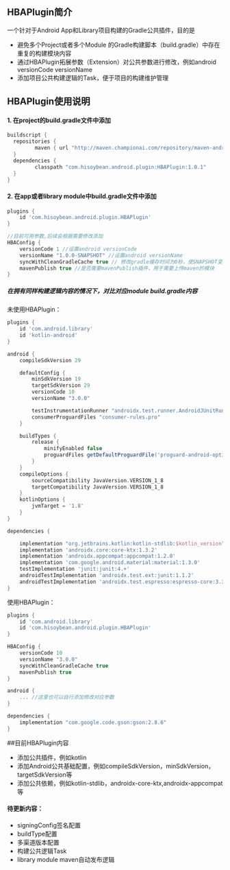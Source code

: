 ## HBAPlugin简介
一个针对于Android App和Library项目构建的Gradle公共插件，目的是
- 避免多个Project或者多个Module 的Gradle构建脚本（build.gradle）中存在重复的构建模块内容
- 通过HBAPlugin拓展参数（Extension）对公共参数进行修改，例如android versionCode versionName
- 添加项目公共构建逻辑的Task，便于项目的构建维护管理

## HBAPlugin使用说明
#### 1. 在project的build.gradle文件中添加
```groovy
buildscript {
  repositories {
         maven { url "http://maven.championai.com/repository/maven-android-public/"}
  }
  dependencies {
         classpath "com.hisoybean.android.plugin:HBAPlugin:1.0.1"
  }
}
```
#### 2. 在app或者library module中build.gradle文件中添加
```groovy
plugins {
    id 'com.hisoybean.android.plugin.HBAPlugin'
}

//目前可用参数,后续会根据需要修改添加
HBAConfig {
    versionCode 1 //设置android versionCode
    versionName "1.0.0-SNAPSHOT" //设置android versionName
    syncWithCleanGradleCache true // 修改gradle缓存时间为0秒，使SNAPSHOT变化模块立即生效
    mavenPublish true //是否需要mavenPublish插件，用于需要上传maven的模块
}
```
##### 在拥有同样构建逻辑内容的情况下，对比对应module build.gradle内容 
未使用HBAPlugin：
```groovy
plugins {
    id 'com.android.library'
    id 'kotlin-android'
}

android {
    compileSdkVersion 29

    defaultConfig {
        minSdkVersion 19
        targetSdkVersion 29
        versionCode 10
        versionName "3.0.0"

        testInstrumentationRunner "androidx.test.runner.AndroidJUnitRunner"
        consumerProguardFiles "consumer-rules.pro"
    }

    buildTypes {
        release {
            minifyEnabled false
            proguardFiles getDefaultProguardFile('proguard-android-optimize.txt'), 'proguard-rules.pro'
        }
    }
    compileOptions {
        sourceCompatibility JavaVersion.VERSION_1_8
        targetCompatibility JavaVersion.VERSION_1_8
    }
    kotlinOptions {
        jvmTarget = '1.8'
    }
}

dependencies {

    implementation "org.jetbrains.kotlin:kotlin-stdlib:$kotlin_version"
    implementation 'androidx.core:core-ktx:1.3.2'
    implementation 'androidx.appcompat:appcompat:1.2.0'
    implementation 'com.google.android.material:material:1.3.0'
    testImplementation 'junit:junit:4.+'
    androidTestImplementation 'androidx.test.ext:junit:1.1.2'
    androidTestImplementation 'androidx.test.espresso:espresso-core:3.3.0'
}
```

使用HBAPlugin：
```groovy
plugins {
    id 'com.android.library'
    id 'com.hisoybean.android.plugin.HBAPlugin'
}

HBAConfig {
    versionCode 10
    versionName "3.0.0"
    syncWithCleanGradleCache true
    mavenPublish true
}

android {
    ... //这里也可以自行添加修改对应参数
}

dependencies {
    implementation "com.google.code.gson:gson:2.8.6"
}
```

##目前HBAPlugin内容
- 添加公共插件，例如kotlin
- 添加Android公共基础配置，例如compileSdkVersion，minSdkVersion，targetSdkVersion等
- 添加公共依赖，例如kotlin-stdlib，androidx-core-ktx,androidx-appcompat等
#### 待更新内容：
- signingConfig签名配置
- buildType配置
- 多渠道版本配置
- 构建公共逻辑Task
- library module maven自动发布逻辑






